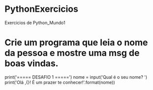 # PythonExercicios
 Exercicios de Python_Mundo1

# Crie um programa que leia o nome da pessoa e mostre uma msg de boas vindas.
print('===== DESAFIO 1 =====')
nome = input('Qual é o seu nome? ')
print('Olá ,{}! É um prazer te conhecer!'.format(nome))
